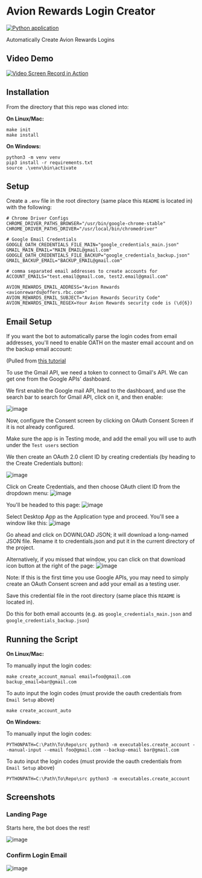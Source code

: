 # Avion Rewards Login Creator

[![Python application](https://github.com/droneshire/avion_rewards_login_creator/actions/workflows/python-app.yml/badge.svg)](https://github.com/droneshire/avion_rewards_login_creator/actions/workflows/python-app.yml)

Automatically Create Avion Rewards Logins

## Video Demo

[![Video Screen Record in Action](https://img.youtube.com/vi/IkJCUf_JBTk/0.jpg)](https://www.youtube.com/watch?v=IkJCUf_JBTk)

## Installation

From the directory that this repo was cloned into:

**On Linux/Mac:**

```
make init
make install
```

**On Windows:**

```
python3 -m venv venv
pip3 install -r requirements.txt
source .\venv\bin\activate
```

## Setup

Create a `.env` file in the root directory (same place this `README` is located in) with the following:

```
# Chrome Driver Configs
CHROME_DRIVER_PATHS_BROWSER="/usr/bin/google-chrome-stable"
CHROME_DRIVER_PATHS_DRIVER="/usr/local/bin/chromedriver"

# Google Email Credentials
GOOGLE_OATH_CREDENTIALS_FILE_MAIN="google_credentials_main.json"
GMAIL_MAIN_EMAIL="MAIN_EMAIL@gmail.com"
GOOGLE_OATH_CREDENTIALS_FILE_BACKUP="google_credentials_backup.json"
GMAIL_BACKUP_EMAIL="BACKUP_EMAIL@gmail.com"

# comma separated email addresses to create accounts for
ACCOUNT_EMAILS="test.email@gmail.com, test2.email@gmail.com"

AVION_REWARDS_EMAIL_ADDRESS="Avion Rewards <avionrewards@offers.rbc.com>"
AVION_REWARDS_EMAIL_SUBJECT="Avion Rewards Security Code"
AVION_REWARDS_EMAIL_REGEX=Your Avion Rewards security code is (\d{6})
```

## Email Setup

If you want the bot to automatically parse the login codes from email addresses, you'll need to enable OATH on the master email account and on the backup email account:

(Pulled from [this tutorial](https://www.thepythoncode.com/article/use-gmail-api-in-python#Enabling_Gmail_API)

To use the Gmail API, we need a token to connect to Gmail's API. We can get one from the Google APIs' dashboard.

We first enable the Google mail API, head to the dashboard, and use the search bar to search for Gmail API, click on it, and then enable:

![image](https://github.com/droneshire/avion_rewards_login_creator/assets/2355438/331093bd-db53-4abd-9b33-54f4b31ef2e4)

Now, configure the Consent screen by clicking on OAuth Consent Screen if it is not already configured.

Make sure the app is in Testing mode, and add the email you will use to auth under the `Test users` section

We then create an OAuth 2.0 client ID by creating credentials (by heading to the Create Credentials button):

![image](https://github.com/droneshire/avion_rewards_login_creator/assets/2355438/c616dabe-662a-4259-953e-fc8b3b470433)

Click on Create Credentials, and then choose OAuth client ID from the dropdown menu:
![image](https://github.com/droneshire/avion_rewards_login_creator/assets/2355438/e9b28a32-783e-4a73-ab3e-9d741497deeb)

You'll be headed to this page:
![image](https://github.com/droneshire/avion_rewards_login_creator/assets/2355438/21655e85-bb64-42d7-9a97-008145401d3e)

Select Desktop App as the Application type and proceed. You'll see a window like this:
![image](https://github.com/droneshire/avion_rewards_login_creator/assets/2355438/013cc18e-885a-45f9-8b4b-76dab377d983)

Go ahead and click on DOWNLOAD JSON; it will download a long-named JSON file. Rename it to credentials.json and put it in the current directory of the project.

Alternatively, if you missed that window, you can click on that download icon button at the right of the page:
![image](https://github.com/droneshire/avion_rewards_login_creator/assets/2355438/d5161579-ba1a-475a-9e37-8da2e25db928)

Note: If this is the first time you use Google APIs, you may need to simply create an OAuth Consent screen and add your email as a testing user.

Save this credential file in the root directory (same place this `README` is located in).

Do this for both email accounts (e.g. as `google_credentials_main.json` and `google_credentials_backup.json`)

## Running the Script

**On Linux/Mac:**

To manually input the login codes:

```
make create_account_manual email=foo@gmail.com backup_email=bar@gmail.com
```

To auto input the login codes (must provide the oauth credentials from `Email Setup` above)

```
make create_account_auto
```

**On Windows:**

To manually input the login codes:

```
PYTHONPATH=C:\Path\To\Repo\src python3 -m executables.create_account --manual-input --email foo@gmail.com --backup-email bar@gmail.com
```

To auto input the login codes (must provide the oauth credentials from `Email Setup` above)

```
PYTHONPATH=C:\Path\To\Repo\src python3 -m executables.create_account
```

## Screenshots

### Landing Page

Starts here, the bot does the rest!

![image](https://github.com/droneshire/avion_rewards_login_creator/assets/2355438/2de61549-1836-422d-86fb-7eac7a34e087)

### Confirm Login Email

![image](https://github.com/droneshire/avion_rewards_login_creator/assets/2355438/7046abfb-8598-43dc-9c6a-fed07fa54782)
